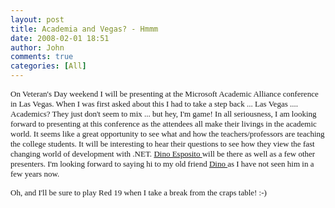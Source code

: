 ```yaml
---
layout: post
title: Academia and Vegas? - Hmmm
date: 2008-02-01 18:51
author: John
comments: true
categories: [All]
---
```

<P><FONT face=Tahoma><FONT size=2>On Veteran's Day weekend I will be presenting at the Microsoft Academic Alliance conference in <?xml:namespace prefix = st1 ns = "urn:schemas-microsoft-com:office:smarttags" /><st1:City w:st="on"><st1:place w:st="on">Las Vegas</st1:place></st1:City>. When&nbsp;I was first asked about this I had to take a step back ... <st1:City w:st="on"><st1:place w:st="on">Las Vegas</st1:place></st1:City> .... Academics? They just don't seem to mix ... but hey, I'm game! In all seriousness, I am looking forward to presenting at this conference as the attendees all make their livings in the academic world. It seems like a great opportunity to see what and how the teachers/professors are teaching the college students. It will be interesting to hear their questions to see how they view the fast changing world of development with .NET. <A href="http://weblogs.asp.net/despos">Dino Esposito </A>will be there as well as a few other presenters. I'm looking forward to saying hi to my old friend <A href="http://weblogs.asp.net/despos">Dino </A>as I have not seen him in a few years now. <?xml:namespace prefix = o ns = "urn:schemas-microsoft-com:office:office" /><o:p></o:p></FONT></FONT></P> <P><FONT face=Tahoma><FONT size=2>Oh, and I'll be sure to play Red 19 when I take a break from the craps table! :-)<o:p></o:p></FONT></FONT></P> <P><FONT face=Tahoma size=2></FONT>&nbsp;</P>

